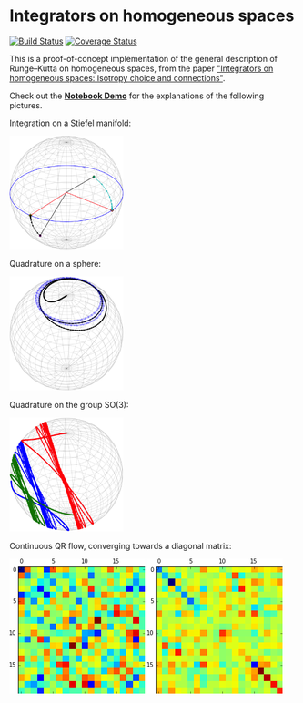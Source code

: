 # Integrators on homogeneous spaces

[![Build Status](https://img.shields.io/travis/olivierverdier/homogint/master.svg?style=flat-square)](https://travis-ci.org/olivierverdier/homogint)
[![Coverage Status](https://img.shields.io/coveralls/olivierverdier/homogint/master.svg?style=flat-square)](https://coveralls.io/r/olivierverdier/homogint?branch=master)

This is a proof-of-concept implementation of the general description of Runge–Kutta on homogeneous spaces, from the paper ["Integrators on homogeneous spaces: Isotropy choice and connections"](http://arxiv.org/abs/1402.6981).

Check out the **[Notebook Demo](http://nbviewer.ipython.org/2e2e4bf69d02872ba2f0)** for the explanations of the following pictures.

Integration on a Stiefel manifold:

<img alt="oja" src="https://raw.githubusercontent.com/olivierverdier/homogint/master/img/oja.png" width="200px"/>

Quadrature on a sphere:

<img alt="quad" src="https://raw.githubusercontent.com/olivierverdier/homogint/master/img/quad.png" width="200px"/>

Quadrature on the group SO(3):

<img alt="so3quda" src="https://raw.githubusercontent.com/olivierverdier/homogint/master/img/so3quad.png" width="200px"/>

Continuous QR flow, converging towards a diagonal matrix:

![matinit](https://raw.githubusercontent.com/olivierverdier/homogint/master/img/matinit.png) ![matfinal](https://raw.githubusercontent.com/olivierverdier/homogint/master/img/matfinal.png)


